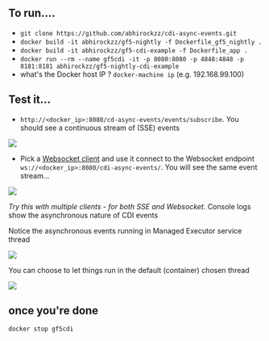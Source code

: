 ## To run....

- `git clone https://github.com/abhirockzz/cdi-async-events.git` 
- `docker build -it abhirockzz/gf5-nightly -f Dockerfile_gf5_nightly .`
- `docker build -it abhirockzz/gf5-cdi-example -f Dockerfile_app .`
- `docker run --rm --name gf5cdi -it -p 8080:8080 -p 4848:4848 -p 8181:8181 abhirockzz/gf5-nightly-cdi-example`
- what's the Docker host IP ? `docker-machine ip` (e.g. 192.168.99.100)

## Test it...

- `http://<docker_ip>:8080/cd-async-events/events/subscribe`. You should see a continuous stream of (SSE) events

![](https://abhirockzz.files.wordpress.com/2017/06/sse-output.jpg)

- Pick a [Websocket client](https://chrome.google.com/webstore/detail/simple-websocket-client/pfdhoblngboilpfeibdedpjgfnlcodoo?hl=en) and use it connect to the Websocket endpoint `ws://<docker_ip>:8080/cdi-async-events/`. You will see the same event stream...

![](https://abhirockzz.files.wordpress.com/2017/06/websocket-output.jpg)

*Try this with multiple clients - for both SSE and Websocket*. Console logs show the asynchronous nature of CDI events

Notice the asynchronous events running in Managed Executor service thread

![](https://abhirockzz.files.wordpress.com/2017/06/action-2.jpg)

You can choose to let things run in the default (container) chosen thread

![](https://abhirockzz.files.wordpress.com/2017/06/cdi-2-async-events-in-action.jpg)

## once you're done

`docker stop gf5cdi`